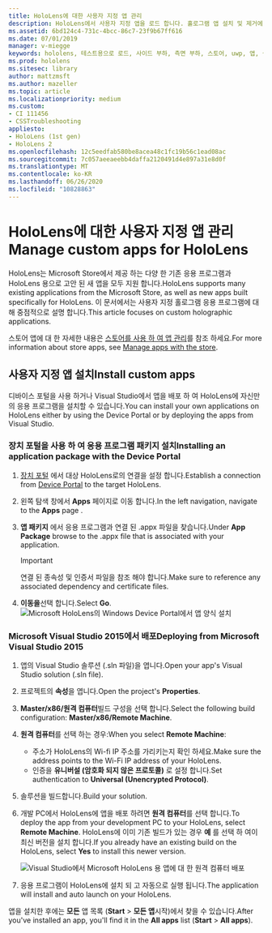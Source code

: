 ```yaml
---
title: HoloLens에 대한 사용자 지정 앱 관리
description: HoloLens에서 사용자 지정 앱을 로드 합니다. 홀로그램 앱 설치 및 제거에 대해 자세히 알아보세요.
ms.assetid: 6bd124c4-731c-4bcc-86c7-23f9b67ff616
ms.date: 07/01/2019
manager: v-miegge
keywords: hololens, 테스트용으로 로드, 사이드 부하, 측면 부하, 스토어, uwp, 앱, 설치
ms.prod: hololens
ms.sitesec: library
author: mattzmsft
ms.author: mazeller
ms.topic: article
ms.localizationpriority: medium
ms.custom:
- CI 111456
- CSSTroubleshooting
appliesto:
- HoloLens (1st gen)
- HoloLens 2
ms.openlocfilehash: 12c5eedfab580be8acea48c1fc19b56c1ead08ac
ms.sourcegitcommit: 7c057aeeaeebb4daffa2120491d4e897a31e8d0f
ms.translationtype: MT
ms.contentlocale: ko-KR
ms.lasthandoff: 06/26/2020
ms.locfileid: "10828863"
---
```

# <span data-ttu-id="4a72e-105">HoloLens에 대한 사용자 지정 앱 관리</span><span class="sxs-lookup"><span data-stu-id="4a72e-105">Manage custom apps for HoloLens</span></span>

<span data-ttu-id="4a72e-106">HoloLens는 Microsoft Store에서 제공 하는 다양 한 기존 응용 프로그램과 HoloLens 용으로 고안 된 새 앱을 모두 지원 합니다.</span><span class="sxs-lookup"><span data-stu-id="4a72e-106">HoloLens supports many existing applications from the Microsoft Store, as well as new apps built specifically for HoloLens.</span></span> <span data-ttu-id="4a72e-107">이 문서에서는 사용자 지정 홀로그램 응용 프로그램에 대해 중점적으로 설명 합니다.</span><span class="sxs-lookup"><span data-stu-id="4a72e-107">This article focuses on custom holographic applications.</span></span>  

<span data-ttu-id="4a72e-108">스토어 앱에 대 한 자세한 내용은 [스토어를 사용 하 여 앱 관리](holographic-store-apps.md)를 참조 하세요.</span><span class="sxs-lookup"><span data-stu-id="4a72e-108">For more information about store apps, see [Manage apps with the store](holographic-store-apps.md).</span></span>

## <span data-ttu-id="4a72e-109">사용자 지정 앱 설치</span><span class="sxs-lookup"><span data-stu-id="4a72e-109">Install custom apps</span></span>

<span data-ttu-id="4a72e-110">디바이스 포털을 사용 하거나 Visual Studio에서 앱을 배포 하 여 HoloLens에 자신만의 응용 프로그램을 설치할 수 있습니다.</span><span class="sxs-lookup"><span data-stu-id="4a72e-110">You can install your own applications on HoloLens either by using the Device Portal or by deploying the apps from Visual Studio.</span></span>

### <span data-ttu-id="4a72e-111">장치 포털을 사용 하 여 응용 프로그램 패키지 설치</span><span class="sxs-lookup"><span data-stu-id="4a72e-111">Installing an application package with the Device Portal</span></span>

1. <span data-ttu-id="4a72e-112">[장치 포털](https://docs.microsoft.com/windows/mixed-reality/using-the-windows-device-portal) 에서 대상 HoloLens로의 연결을 설정 합니다.</span><span class="sxs-lookup"><span data-stu-id="4a72e-112">Establish a connection from [Device Portal](https://docs.microsoft.com/windows/mixed-reality/using-the-windows-device-portal) to the target HoloLens.</span></span>
1. <span data-ttu-id="4a72e-113">왼쪽 탐색 창에서 **Apps** 페이지로 이동 합니다.</span><span class="sxs-lookup"><span data-stu-id="4a72e-113">In the left navigation, navigate to the **Apps** page .</span></span>
1. <span data-ttu-id="4a72e-114">**앱 패키지** 에서 응용 프로그램과 연결 된 .appx 파일을 찾습니다.</span><span class="sxs-lookup"><span data-stu-id="4a72e-114">Under **App Package** browse to the .appx file that is associated with your application.</span></span>
   > [!IMPORTANT]
   > <span data-ttu-id="4a72e-115">연결 된 종속성 및 인증서 파일을 참조 해야 합니다.</span><span class="sxs-lookup"><span data-stu-id="4a72e-115">Make sure to reference any associated dependency and certificate files.</span></span>

1. <span data-ttu-id="4a72e-116">**이동을**선택 합니다.</span><span class="sxs-lookup"><span data-stu-id="4a72e-116">Select **Go**.</span></span>
   ![Microsoft HoloLens의 Windows Device Portal에서 앱 양식 설치](images/deviceportal-appmanager.jpg)

### <span data-ttu-id="4a72e-118">Microsoft Visual Studio 2015에서 배포</span><span class="sxs-lookup"><span data-stu-id="4a72e-118">Deploying from Microsoft Visual Studio 2015</span></span>

1. <span data-ttu-id="4a72e-119">앱의 Visual Studio 솔루션 (.sln 파일)을 엽니다.</span><span class="sxs-lookup"><span data-stu-id="4a72e-119">Open your app's Visual Studio solution (.sln file).</span></span>
1. <span data-ttu-id="4a72e-120">프로젝트의 **속성**을 엽니다.</span><span class="sxs-lookup"><span data-stu-id="4a72e-120">Open the project's **Properties**.</span></span>
1. <span data-ttu-id="4a72e-121">**Master/x86/원격 컴퓨터**빌드 구성을 선택 합니다.</span><span class="sxs-lookup"><span data-stu-id="4a72e-121">Select the following build configuration: **Master/x86/Remote Machine**.</span></span>
1. <span data-ttu-id="4a72e-122">**원격 컴퓨터**를 선택 하는 경우:</span><span class="sxs-lookup"><span data-stu-id="4a72e-122">When you select **Remote Machine**:</span></span>
   - <span data-ttu-id="4a72e-123">주소가 HoloLens의 Wi-fi IP 주소를 가리키는지 확인 하세요.</span><span class="sxs-lookup"><span data-stu-id="4a72e-123">Make sure the address points to the Wi-Fi IP address of your HoloLens.</span></span>
   - <span data-ttu-id="4a72e-124">인증을 **유니버설 (암호화 되지 않은 프로토콜)** 로 설정 합니다.</span><span class="sxs-lookup"><span data-stu-id="4a72e-124">Set authentication to **Universal (Unencrypted Protocol)**.</span></span>
1. <span data-ttu-id="4a72e-125">솔루션을 빌드합니다.</span><span class="sxs-lookup"><span data-stu-id="4a72e-125">Build your solution.</span></span>
1. <span data-ttu-id="4a72e-126">개발 PC에서 HoloLens에 앱을 배포 하려면 **원격 컴퓨터**를 선택 합니다.</span><span class="sxs-lookup"><span data-stu-id="4a72e-126">To deploy the app from your development PC to your HoloLens, select **Remote Machine**.</span></span> <span data-ttu-id="4a72e-127">HoloLens에 이미 기존 빌드가 있는 경우 **예** 를 선택 하 여이 최신 버전을 설치 합니다.</span><span class="sxs-lookup"><span data-stu-id="4a72e-127">If you already have an existing build on the HoloLens, select **Yes** to install this newer version.</span></span>  

   ![Visual Studio에서 Microsoft HoloLens 용 앱에 대 한 원격 컴퓨터 배포](images/vs2015-remotedeployment.jpg)  
1. <span data-ttu-id="4a72e-129">응용 프로그램이 HoloLens에 설치 되 고 자동으로 실행 됩니다.</span><span class="sxs-lookup"><span data-stu-id="4a72e-129">The application will install and auto launch on your HoloLens.</span></span>

<span data-ttu-id="4a72e-130">앱을 설치한 후에는 **모든** 앱 목록 (**Start**  >  **모든 앱**시작)에서 찾을 수 있습니다.</span><span class="sxs-lookup"><span data-stu-id="4a72e-130">After you've installed an app, you'll find it in the **All apps** list (**Start** > **All apps**).</span></span>
